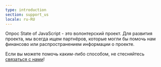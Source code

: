 ```yaml
---
type: introduction
section: support_us
locale: ru-RU
---
```


Опрос State of JavaScript - это волонтерский проект. Для развития проекта, мы всегда ищем партнёров, которые могли бы помочь нам
финансово или распространением информации о проекте.

Если вы можете помочь каким-либо способом, не стесняйтесь <a href="mailto:hello@stateofjs.com">связаться с нами</a>!
